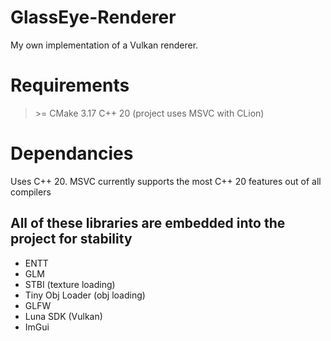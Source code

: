 # GlassEye-Renderer

My own implementation of a Vulkan renderer.

# Requirements

> \>= CMake 3.17 C++ 20 (project uses MSVC with CLion)

# Dependancies

Uses C++ 20. MSVC currently supports the most C++ 20 features out of all compilers

## All of these libraries are embedded into the project for stability

- ENTT
- GLM
- STBI (texture loading)
- Tiny Obj Loader (obj loading)
- GLFW
- Luna SDK (Vulkan)
- ImGui